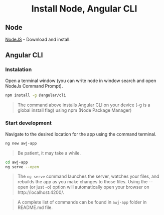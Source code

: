 <p align="center">
    <h1 align="center">Install Node, Angular CLI</h1>
</p>

## Node 

[NodeJS](https://nodejs.org/en/download/) - Download and install.

## Angular CLI

### Instalation

Open a terminal window (you can write node in window search and open NodeJs Command Prompt).

```bash
npm install -g @angular/cli
```

> The command above installs Angular CLI on your device (-g is a global install flag) using npm (Node Package Manager)

### Start development

Navigate to the desired location for the app using the command terminal.

```bash
ng new awj-app
```

> Be patient, it may take a while.

```bash
cd awj-app
ng serve --open
```

> The `ng serve` command launches the server, watches your files, and rebuilds the app as you make changes to those files. Using the --open (or just -o) option will automatically open your browser on http://localhost:4200/.

> A complete list of commands can be found in `awj-app` folder in README.md file.  
